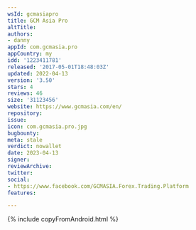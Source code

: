```yaml
---
wsId: gcmasiapro
title: GCM Asia Pro
altTitle: 
authors:
- danny
appId: com.gcmasia.pro
appCountry: my
idd: '1223411781'
released: '2017-05-01T18:48:03Z'
updated: 2022-04-13
version: '3.50'
stars: 4
reviews: 46
size: '31123456'
website: https://www.gcmasia.com/en/
repository: 
issue: 
icon: com.gcmasia.pro.jpg
bugbounty: 
meta: stale
verdict: nowallet
date: 2023-04-13
signer: 
reviewArchive: 
twitter: 
social:
- https://www.facebook.com/GCMASIA.Forex.Trading.Platform
features: 

---
```


{% include copyFromAndroid.html %}

